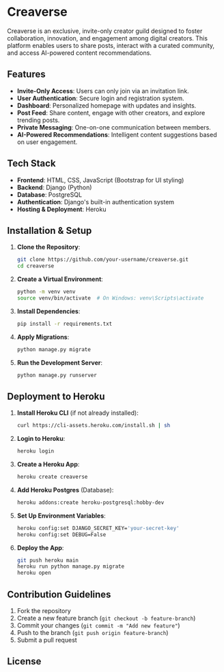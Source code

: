 # Creaverse

Creaverse is an exclusive, invite-only creator guild designed to foster collaboration, innovation, and engagement among digital creators. This platform enables users to share posts, interact with a curated community, and access AI-powered content recommendations.

## Features
- **Invite-Only Access**: Users can only join via an invitation link.
- **User Authentication**: Secure login and registration system.
- **Dashboard**: Personalized homepage with updates and insights.
- **Post Feed**: Share content, engage with other creators, and explore trending posts.
- **Private Messaging**: One-on-one communication between members.
- **AI-Powered Recommendations**: Intelligent content suggestions based on user engagement.

## Tech Stack
- **Frontend**: HTML, CSS, JavaScript (Bootstrap for UI styling)
- **Backend**: Django (Python)
- **Database**: PostgreSQL
- **Authentication**: Django's built-in authentication system
- **Hosting & Deployment**: Heroku

## Installation & Setup
1. **Clone the Repository**:
   ```sh
   git clone https://github.com/your-username/creaverse.git
   cd creaverse
   ```
2. **Create a Virtual Environment**:
   ```sh
   python -m venv venv
   source venv/bin/activate  # On Windows: venv\Scripts\activate
   ```
3. **Install Dependencies**:
   ```sh
   pip install -r requirements.txt
   ```
4. **Apply Migrations**:
   ```sh
   python manage.py migrate
   ```
5. **Run the Development Server**:
   ```sh
   python manage.py runserver
   ```

## Deployment to Heroku
1. **Install Heroku CLI** (if not already installed):
   ```sh
   curl https://cli-assets.heroku.com/install.sh | sh
   ```
2. **Login to Heroku**:
   ```sh
   heroku login
   ```
3. **Create a Heroku App**:
   ```sh
   heroku create creaverse
   ```
4. **Add Heroku Postgres** (Database):
   ```sh
   heroku addons:create heroku-postgresql:hobby-dev
   ```
5. **Set Up Environment Variables**:
   ```sh
   heroku config:set DJANGO_SECRET_KEY='your-secret-key'
   heroku config:set DEBUG=False
   ```
6. **Deploy the App**:
   ```sh
   git push heroku main
   heroku run python manage.py migrate
   heroku open
   ```

## Contribution Guidelines
1. Fork the repository
2. Create a new feature branch (`git checkout -b feature-branch`)
3. Commit your changes (`git commit -m "Add new feature"`)
4. Push to the branch (`git push origin feature-branch`)
5. Submit a pull request

## License
